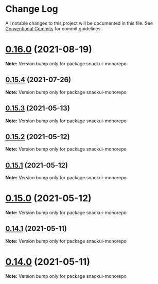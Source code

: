 # Change Log

All notable changes to this project will be documented in this file.
See [Conventional Commits](https://conventionalcommits.org) for commit guidelines.

# [0.16.0](https://github.com/snackui/snackui/compare/v0.3.2...v0.16.0) (2021-08-19)

**Note:** Version bump only for package snackui-monorepo





## [0.15.4](https://github.com/snackui/snackui/compare/v0.3.2...v0.15.4) (2021-07-26)

**Note:** Version bump only for package snackui-monorepo





## [0.15.3](https://github.com/snackui/snackui/compare/v0.3.2...v0.15.3) (2021-05-13)

**Note:** Version bump only for package snackui-monorepo





## [0.15.2](https://github.com/snackui/snackui/compare/v0.3.2...v0.15.2) (2021-05-12)

**Note:** Version bump only for package snackui-monorepo





## [0.15.1](https://github.com/snackui/snackui/compare/v0.2.0...v0.15.1) (2021-05-12)

**Note:** Version bump only for package snackui-monorepo





# [0.15.0](https://github.com/snackui/snackui/compare/v0.3.2...v0.15.0) (2021-05-12)

**Note:** Version bump only for package snackui-monorepo





## [0.14.1](https://github.com/snackui/snackui/compare/v0.14.0...v0.14.1) (2021-05-11)

**Note:** Version bump only for package snackui-monorepo





# [0.14.0](https://github.com/snackui/snackui/compare/v0.13.0...v0.14.0) (2021-05-11)

**Note:** Version bump only for package snackui-monorepo
